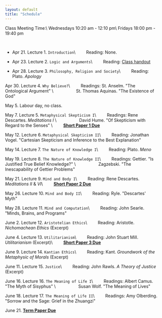 ```yaml
---
layout: default
title: "Schedule"
---
```


Class Meeting Time:\\
Wednesdays 10:20 am - 12:10 pm\\
Fridays 18:00 pm - 19:40 pm

<br>

* Apr 21. Lecture 1. `Introduction`\\
&nbsp; &nbsp; &nbsp; &nbsp; Reading: None.

* Apr 23. Lecture 2. `Logic and Arguments`\\
&nbsp; &nbsp; &nbsp; &nbsp; Reading: [Class handout](/assets/Logic_Handout.pdf)

*  Apr 28. Lecture 3. `Philosophy, Religion and Society`\\
&nbsp; &nbsp; &nbsp; &nbsp; Reading: Plato. *Apology*

  Apr 30.  Lecture 4. `Why Believe?`\\
&nbsp; &nbsp; &nbsp; &nbsp; Readings: St. Anselm. "The Ontological Argument"  \\
&nbsp; &nbsp; &nbsp; &nbsp; &nbsp; &nbsp; &nbsp; &nbsp; &nbsp; St. Thomas Aquinas. "The Existence of God"


  May 5. Labour day, no class. 

  May 7. Lecture 5. `Metaphysical Skepticism I`\\
&nbsp; &nbsp; &nbsp; &nbsp; Readings: Rene Descartes. *Meditations I* \\
&nbsp; &nbsp; &nbsp; &nbsp; &nbsp; &nbsp; &nbsp; &nbsp; &nbsp;  David Hume. "Of Skepticism with Regard to the Senses" \\
&nbsp; &nbsp; &nbsp; &nbsp; **[Short Paper 1 Due](/assets/Paper1.pdf)**

  May 12. Lecture 6. `Metaphysical Skepticism II`\\
&nbsp; &nbsp; &nbsp; &nbsp; Reading: Jonathan Vogel. "Cartesian Skepticism and Inference to the Best Explanation"



  May 14.  Lecture 7. `The Nature of Knowledge I`\\
&nbsp; &nbsp; &nbsp; &nbsp; Reading: Plato. *Meno*


  May 19. Lecture 8. `The Nature of Knowledge II`\\
&nbsp; &nbsp; &nbsp; &nbsp; Readings: Gettier. "Is Justified True Belief Knowledge?" \\
&nbsp; &nbsp; &nbsp; &nbsp; &nbsp; &nbsp; &nbsp; &nbsp; &nbsp;  Zagzebski. "The Inescapability of Gettier Problems" 


  May 21. Lecture 9. `Mind and Body I`\\
&nbsp; &nbsp; &nbsp; &nbsp; Reading:  Rene Descartes. *Meditations II* & *VI*\\
&nbsp; &nbsp; &nbsp; &nbsp; **[Short Paper 2 Due](assignments.html)** 

  May 26. Lecture 10. `Mind and Body II`\\
&nbsp; &nbsp; &nbsp; &nbsp; Reading: Ryle. "Descartes' Myth"

  May 28. Lecture 11. `Mind and Computation`\\
&nbsp; &nbsp; &nbsp; &nbsp; Reading: John Searle. "Minds, Brains, and Programs"


  June 2.  Lecture 12. `Aristotelian Ethics`\\
&nbsp; &nbsp; &nbsp; &nbsp; Reading: Aristotle. *Nichomachean Ethics* (Excerpt)

  June 4. Lecture 13. `Utilitarianism`\\
&nbsp; &nbsp; &nbsp; &nbsp; Reading:  John Stuart Mill. *Utilitarianism* (Excerpt)\\
&nbsp; &nbsp; &nbsp; &nbsp; **[Short Paper 3 Due](assignments.html)** 

  June 9. Lecture 14. `Kantian Ethics`\\
&nbsp; &nbsp; &nbsp; &nbsp; Reading: Kant. *Groundwork of the Metaphysic of Morals* (Excerpt)

  June 11. Lecture 15. `Justice`\\
&nbsp; &nbsp; &nbsp; &nbsp; Reading: John Rawls. *A Theory of Justice* (Excerpt)

  June 16. Lecture 16. `The Meaning of Life I`\\
&nbsp; &nbsp; &nbsp; &nbsp; Readings: Albert Camus. "The Myth of Sisyphus" \\
&nbsp; &nbsp; &nbsp; &nbsp; &nbsp; &nbsp; &nbsp; &nbsp; &nbsp;  Susan Wolf. "The Meaning of Lives" 

  June 18. Lecture 17. `The Meaning of Life II`\\
&nbsp; &nbsp; &nbsp; &nbsp; Readings: Amy Olberding. "Sorrow and the Sage: Grief in the Zhuangzi" 

  June 21. **[Term Paper Due](assignments.html)** 